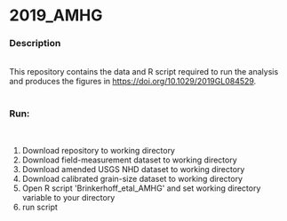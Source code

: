 # 2019_AMHG

<b><h3>Description</h3></b>
<br>
This repository contains the data and R script required to run the analysis and produces the figures in https://doi.org/10.1029/2019GL084529.
<br><br>
<b><h3>Run:</h3></b>
<br>
1) Download repository to working directory
2) Download field-measurement dataset to working directory
3) Download amended USGS NHD dataset to working directory
4) Download calibrated grain-size dataset to working directory
5) Open R script 'Brinkerhoff_etal_AMHG' and set working directory variable to your directory
6) run script
